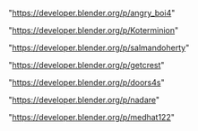 "https://developer.blender.org/p/angry_boi4"

"https://developer.blender.org/p/Koterminion"

"https://developer.blender.org/p/salmandoherty"

"https://developer.blender.org/p/getcrest"

"https://developer.blender.org/p/doors4s"

"https://developer.blender.org/p/nadare"

"https://developer.blender.org/p/medhat122"

 
